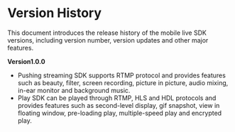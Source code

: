 # Version History

This document introduces the release history of the mobile live SDK versions, including version number, version updates and other major features.

**Version1.0.0**
* Pushing streaming SDK supports RTMP protocol and provides features such as beauty, filter, screen recording, picture in picture, audio mixing, in-ear monitor and background music.
* Play SDK can be played through RTMP, HLS and HDL protocols and provides features such as second-level display, gif snapshot, view in floating window, pre-loading play, multiple-speed play and encrypted play.
